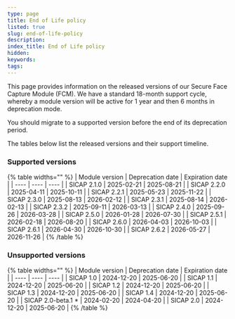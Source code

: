 ```yaml
---
type: page
title: End of Life policy
listed: true
slug: end-of-life-policy
description: 
index_title: End of Life policy
hidden: 
keywords: 
tags: 
---
```


This page provides information on the released versions of our Secure Face Capture Module (FCM). We have a standard 18-month support cycle, whereby a module version will be active for 1 year and then 6 months in deprecation mode.

You should migrate to a supported version before the end of its deprecation period.

The tables below list the released versions and their support timeline.

### Supported versions

{% table widths="" %}
| Module version | Deprecation date | Expiration date | 
| ---- | ---- | ---- | 
| SICAP 2.1.0 | 2025-02-21 | 2025-08-21 | 
| SICAP 2.2.0 | 2025-04-11 | 2025-10-11 | 
| SICAP 2.2.1 | 2025-05-23 | 2025-11-22 | 
| SICAP 2.3.0 | 2025-08-13 | 2026-02-12 | 
| SICAP 2.3.1 | 2025-08-14 | 2026-02-13 | 
| SICAP 2.3.2 | 2025-09-11 | 2026-03-13 | 
| SICAP 2.4.0 | 2025-09-26 | 2026-03-28 | 
| SICAP 2.5.0 | 2026-01-28 | 2026-07-30 | 
| SICAP 2.5.1 | 2026-02-18 | 2026-08-20 | 
| SICAP 2.6.0 | 2026-04-03 | 2026-10-03 | 
| SICAP 2.6.1 | 2026-04-30 | 2026-10-30 | 
| SICAP 2.6.2 | 2026-05-27 | 2026-11-26 | 
{% /table %}

### Unsupported versions

{% table widths="" %}
| Module version | Deprecation date | Expiration date | 
| ---- | ---- | ---- | 
| SICAP 1.0 | 2024-12-20 | 2025-06-20 | 
| SICAP 1.1 | 2024-12-20 | 2025-06-20 | 
| SICAP 1.2 | 2024-12-20 | 2025-06-20 | 
| SICAP 1.3 | 2024-12-20 | 2025-06-20 | 
| SICAP 1.4 | 2024-12-20 | 2025-06-20 | 
| SICAP 2.0-beta.1 * | 2024-02-20 | 2024-04-20 | 
| SICAP 2.0 | 2024-12-20 | 2025-06-20 | 
{% /table %}